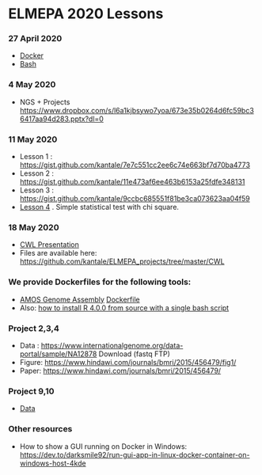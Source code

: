 # ELMEPA 2020 Lessons


### 27 April 2020 
* [Docker](docker.md)
* [Bash](bash.md)

### 4 May 2020 
* NGS + Projects https://www.dropbox.com/s/l6a1kjbsywo7yoa/673e35b0264d6fc59bc36417aa94d283.pptx?dl=0 

### 11 May 2020 
* Lesson 1 : https://gist.github.com/kantale/7e7c551cc2ee6c74e663bf7d70ba4773
* Lesson 2 : https://gist.github.com/kantale/11e473af6ee463b6153a25fdfe348131
* Lesson 3 : https://gist.github.com/kantale/9ccbc685551f81be3ca073623aa04f59 
* [Lesson 4](stat_test.ipynb) . Simple statistical test with chi square. 

### 18 May 2020
* [CWL Presentation](https://www.dropbox.com/s/ygydsequvuq887z/44e8879487672a12233120a426b69ec2.pptx?dl=0)
* Files are available here: https://github.com/kantale/ELMEPA_projects/tree/master/CWL 

### We provide Dockerfiles for the following tools:
* [AMOS Genome Assembly](http://amos.sourceforge.net/wiki/index.php/AMOS) [Dockerfile](tools/AMOS/Dockerfile)
* Also: [how to install R 4.0.0 from source with a single bash script](r.sh)

### Project 2,3,4
* Data : https://www.internationalgenome.org/data-portal/sample/NA12878 Download (fastq FTP)
* Figure: https://www.hindawi.com/journals/bmri/2015/456479/fig1/ 
* Paper: https://www.hindawi.com/journals/bmri/2015/456479/ 

### Project 9,10
* [Data](data_1.csv)

### Other resources 
* How to show a GUI running on Docker in Windows: https://dev.to/darksmile92/run-gui-app-in-linux-docker-container-on-windows-host-4kde 

